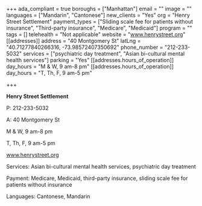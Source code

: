 +++
ada_compliant = true
boroughs = ["Manhattan"]
email = ""
image = ""
languages = ["Mandarin", "Cantonese"]
new_clients = "Yes"
org = "Henry Street Settlement"
payment_types = ["Sliding scale fee for patients without insurance", "Third-party insurance", "Medicare", "Medicaid"]
program = ""
tags = []
telehealth = "Not applicable"
website = "www.henrystreet.org"
[[addresses]]
address = "40 Montgomery St"
latLng = "40.71277840266316, -73.98572407350692"
phone_number = "212-233-5032"
services = ["psychiatric day treatment", "Asian bi-cultural mental health services"]
parking = "Yes"
[[addresses.hours_of_operation]]
day_hours = "M & W, 9 am-8 pm"
[[addresses.hours_of_operation]]
day_hours = "T, Th, F, 9 am-5 pm"

+++

**Henry Street Settlement**

P: 212-233-5032

A: 40 Montgomery St

M & W, 9 am-8 pm

T, Th, F, 9 am-5 pm

www.henrystreet.org

Services: Asian bi-cultural mental health services, psychiatric day treatment

Payment: Medicare, Medicaid, third-party insurance, sliding scale fee for patients without insurance

Languages: Cantonese, Mandarin
